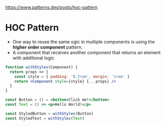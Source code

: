 https://www.patterns.dev/posts/hoc-pattern

# HOC Pattern

- One way to reuse the same ogic in multiple components is using the **higher order component** pattern.
- A component that receives another component that returns an element with additional logic

```jsx
function withStyles(Component) {
  return props => {
    const style = { padding: '0.2rem', margin: '1rem' }
    return <Component style={style} {...props} />
  }
}

const Button = () = <button>Click me!</button>
const Text = () => <p>Hello World!</p>

const StyledButton = withStyles(Button)
const StyledText = withStyles(Text)
```
